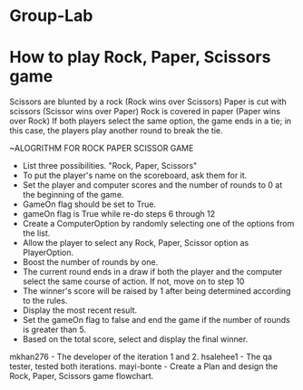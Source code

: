 # Group-Lab

# How to play Rock, Paper, Scissors game

Scissors are blunted by a rock (Rock wins over Scissors)
Paper is cut with scissors (Scissor wins over Paper)
Rock is covered in paper (Paper wins over Rock)
If both players select the same option, the game ends in a tie; in this case, the players play another round to break the tie.

~ALOGRITHM FOR ROCK PAPER SCISSOR GAME
- List three possibilities. "Rock, Paper, Scissors"
- To put the player's name on the scoreboard, ask them for it.
- Set the player and computer scores and the number of rounds to 0 at the beginning of the game.
- GameOn flag should be set to True.
- gameOn flag is True while re-do steps 6 through 12
- Create a ComputerOption by randomly selecting one of the options from the list.
- Allow the player to select any Rock, Paper, Scissor option as PlayerOption.
- Boost the number of rounds by one.
- The current round ends in a draw if both the player and the computer select the same course of action. If not, move on to step 10
- The winner's score will be raised by 1 after being determined according to the rules.
- Display the most recent result.
- Set the gameOn flag to false and end the game if the number of rounds is greater than 5.
- Based on the total score, select and display the final winner.

mkhan276 - The developer of the iteration 1 and 2.
hsalehee1 - The qa tester, tested both iterations.
mayi-bonte - Create a Plan and design the Rock, Paper, Scissors game flowchart.
